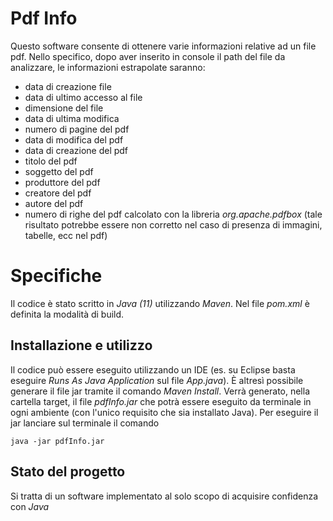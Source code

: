 # Pdf Info

Questo software consente di ottenere varie informazioni relative ad un file pdf. 
Nello specifico, dopo aver inserito in console il path del file da analizzare, le informazioni estrapolate saranno:
- data di creazione file
- data di ultimo accesso al file
- dimensione del file
- data di ultima modifica
- numero di pagine del pdf
- data di modifica del pdf
- data di creazione del pdf
- titolo del pdf
- soggetto del pdf
- produttore del pdf
- creatore del pdf
- autore del pdf
- numero di righe del pdf calcolato con la libreria *org.apache.pdfbox* (tale risultato potrebbe essere non corretto nel caso di presenza di immagini, tabelle, ecc nel pdf)

# Specifiche

Il codice è stato scritto in *Java (11)* utilizzando *Maven*. Nel file *pom.xml* è definita la modalità di build.

## Installazione e utilizzo
Il codice può essere eseguito utilizzando un IDE (es. su Eclipse basta eseguire *Runs As Java Application* sul file *App.java*).
È altresì possibile generare il file jar tramite il comando *Maven Install*. Verrà generato, nella cartella target, il file *pdfInfo.jar* che potrà essere eseguito da terminale in ogni ambiente (con l'unico requisito che sia installato Java).
Per eseguire il jar lanciare sul terminale il comando

    java -jar pdfInfo.jar

## Stato del progetto
Si tratta di un software implementato al solo scopo di acquisire confidenza con *Java*